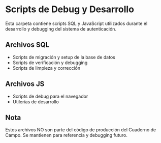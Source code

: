 # Scripts de Debug y Desarrollo

Esta carpeta contiene scripts SQL y JavaScript utilizados durante el desarrollo y debugging del sistema de autenticación.

## Archivos SQL
- Scripts de migración y setup de la base de datos
- Scripts de verificación y debugging
- Scripts de limpieza y corrección

## Archivos JS
- Scripts de debug para el navegador
- Utilerías de desarrollo

## Nota
Estos archivos NO son parte del código de producción del Cuaderno de Campo.
Se mantienen para referencia y debugging futuro.
